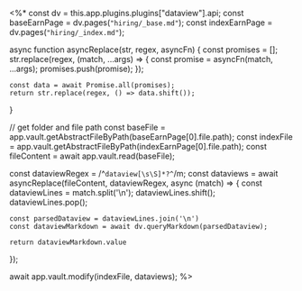 <%*
const dv = this.app.plugins.plugins["dataview"].api;
const baseEarnPage = dv.pages(`"hiring/_base.md"`);
const indexEarnPage = dv.pages(`"hiring/_index.md"`);

async function asyncReplace(str, regex, asyncFn) {
    const promises = [];
    str.replace(regex, (match, ...args) => {
        const promise = asyncFn(match, ...args);
        promises.push(promise);
    });

    const data = await Promise.all(promises);
    return str.replace(regex, () => data.shift());
}

// get folder and file path
const baseFile = app.vault.getAbstractFileByPath(baseEarnPage[0].file.path);
const indexFile = app.vault.getAbstractFileByPath(indexEarnPage[0].file.path);
const fileContent = await app.vault.read(baseFile);

const dataviewRegex = /^```dataview[\s\S]*?^```/m;
const dataviews = await asyncReplace(fileContent, dataviewRegex, async (match) => {
	const dataviewLines = match.split('\n');
	dataviewLines.shift();
	dataviewLines.pop();
	
	const parsedDataview = dataviewLines.join('\n')
	const dataviewMarkdown = await dv.queryMarkdown(parsedDataview);
	
	return dataviewMarkdown.value
});

await app.vault.modify(indexFile, dataviews);
%>